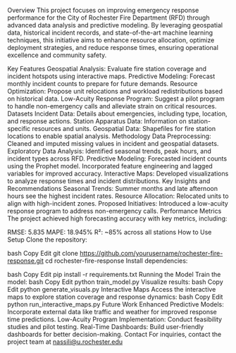 Overview
This project focuses on improving emergency response performance for the City of Rochester Fire Department (RFD) through advanced data analysis and predictive modeling. By leveraging geospatial data, historical incident records, and state-of-the-art machine learning techniques, this initiative aims to enhance resource allocation, optimize deployment strategies, and reduce response times, ensuring operational excellence and community safety.

Key Features
Geospatial Analysis: Evaluate fire station coverage and incident hotspots using interactive maps.
Predictive Modeling: Forecast monthly incident counts to prepare for future demands.
Resource Optimization: Propose unit relocations and workload redistributions based on historical data.
Low-Acuity Response Program: Suggest a pilot program to handle non-emergency calls and alleviate strain on critical resources.
Datasets
Incident Data: Details about emergencies, including type, location, and response actions.
Station Apparatus Data: Information on station-specific resources and units.
Geospatial Data: Shapefiles for fire station locations to enable spatial analysis.
Methodology
Data Preprocessing: Cleaned and imputed missing values in incident and geospatial datasets.
Exploratory Data Analysis: Identified seasonal trends, peak hours, and incident types across RFD.
Predictive Modeling:
Forecasted incident counts using the Prophet model.
Incorporated feature engineering and lagged variables for improved accuracy.
Interactive Maps: Developed visualizations to analyze response times and incident distributions.
Key Insights and Recommendations
Seasonal Trends: Summer months and late afternoon hours see the highest incident rates.
Resource Allocation: Relocated units to align with high-incident zones.
Proposed Initiatives: Introduced a low-acuity response program to address non-emergency calls.
Performance Metrics
The project achieved high forecasting accuracy with key metrics, including:

RMSE: 5.835
MAPE: 18.945%
R²: ~85% across all stations
How to Use
Setup
Clone the repository:

bash
Copy
Edit
git clone https://github.com/yourusername/rochester-fire-response.git
cd rochester-fire-response
Install dependencies:

bash
Copy
Edit
pip install -r requirements.txt
Running the Model
Train the model:
bash
Copy
Edit
python train_model.py
Visualize results:
bash
Copy
Edit
python generate_visuals.py
Interactive Maps
Access the interactive maps to explore station coverage and response dynamics:
bash
Copy
Edit
python run_interactive_maps.py
Future Work
Enhanced Predictive Models: Incorporate external data like traffic and weather for improved response time predictions.
Low-Acuity Program Implementation: Conduct feasibility studies and pilot testing.
Real-Time Dashboards: Build user-friendly dashboards for better decision-making.
Contact
For inquiries, contact the project team at nassili@u.rochester.edu
